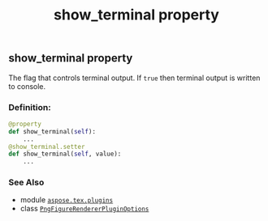 ﻿---
title: show_terminal property
second_title: Aspose.TeX for Python via .NET API References
description: 
type: docs
weight: 160
url: /python-net/aspose.tex.plugins/pngfigurerendererpluginoptions/show_terminal/
is_root: false
---

## show_terminal property


The flag that controls terminal output. If `true` then terminal output is written to console.
### Definition:
```python
@property
def show_terminal(self):
    ...
@show_terminal.setter
def show_terminal(self, value):
    ...
```

### See Also
* module [`aspose.tex.plugins`](../../)
* class [`PngFigureRendererPluginOptions`](/tex/python-net/aspose.tex.plugins/pngfigurerendererpluginoptions)
